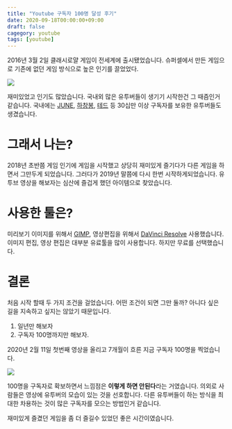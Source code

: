 ```yaml
---
title: "Youtube 구독자 100명 달성 후기"
date: 2020-09-18T00:00:00+09:00
draft: false
cagegory: youtube
tags: [youtube]
---
```


2016년 3월 2일 클래시로얄 게임이 전세계에 출시됐었습니다. 슈퍼셀에서 만든 게임으로 기존에 없던 게임 방식으로 높은 인기를 끌었었다. 

![](https://sh0seo.github.io/images/youtube_clash_royale.jpg)

재미있었고 인기도 많았습니다. 국내외 많은 유투버들이 생기기 시작한건 그 때즘인거 같습니다. 국내에는 [JUNE](https://www.youtube.com/channel/UCL_IvtOZo6sONpiydbzzHpA), [하창봉](https://www.youtube.com/channel/UCilYpdgaNbW8x8_E83vomNw), [테드](https://www.youtube.com/c/tedtv/videos) 등 30십만 이상 구독자를 보유한 유투버들도 생겼습니다.

# 그래서 나는?

2018년 초반쯤 게임 인기에 게임을 시작했고 상당히 재미있게 즐기다가 다른 게임을 하면서 그만두게 되었습니다. 그러다가 2019년 말쯤에 다시 한번 시작하게되었습니다. 유투브 영상을 해보자는 심산에 즐겁게 했던 아이템으로 찾았습니다.

# 사용한 툴은? 

미리보기 이미지를 위해서 [GIMP](https://www.gimp.org/), 영상편집을 위해서 [DaVinci Resolve](https://www.blackmagicdesign.com/kr/products/davinciresolve/) 사용했습니다. 이미지 편집, 영상 편집은 대부분 유료툴을 많이 사용합니다. 하지만 무료를 선택했습니다. 

# 결론

처음 시작 할때 두 가지 조건을 걸었습니다. 어떤 조건이 되면 그만 둘까? 아니다 싶은 길을 지속하고 싶지는 않았기 때문입니다. 

1. 일년만 해보자
2. 구독자 100명까지만 해보자.

2020년 2월 11일 첫번째 영상을 올리고 7개월이 흐른 지금 구독자 100명을 찍었습니다.

![](https://sh0seo.github.io/images/youtube_colosseum.png)

100명을 구독자로 확보하면서 느낌점은 **이렇게 하면 안된다**라는 거였습니다. 의외로 사람들은 영상에 유투버의 모습이 있는 것을 선호합니다. 다른 유투버들이 하는 방식을 최대한 차용하는 것이 많은 구독자를 모으는 방법인거 같습니다. 

재미있게 즐겼던 게임을 좀 더 즐길수 있었던 좋은 시간이였습니다.